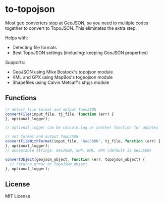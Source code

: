 # to-topojson

Most geo converters stop at GeoJSON, so you need to multiple codes together to convert to TopoJSON. This eliminates the extra step.

Helps with:

* Detecting file formats
* Best TopoJSON settings (including: keeping GeoJSON properties)

Supports:

* GeoJSON using Mike Bostock's topojson module
* KML and GPX using MapBox's togeojson module
* Shapefiles using Calvin Metcalf's shpjs module

## Functions

```javascript
// detect file format and output TopoJSON
convertFile(input_file, tj_file, function (err) {
}, optional_logger);

// optional_logger can be console.log or another function for updates

// set format and output TopoJSON
convertFileWithFormat(input_file, 'GeoJSON', tj_file, function (err) {
}, optional_logger);
// acceptable strings: GeoJSON, SHP, KML, GPX (default is GeoJSON)

convertObject(geojson_object, function (err, topojson_object) {
  // returns error or TopoJSON object
}, optional_logger);
```

## License

MIT License
